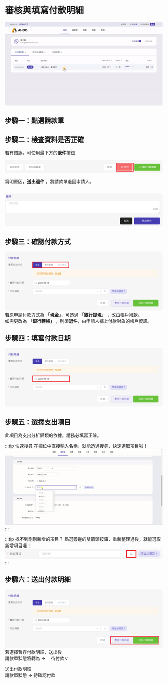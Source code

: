# 審核與填寫付款明細

![填寫付款明細](./detail.gif)

## **步驟一：點選請款單**

## **步驟二：檢查資料是否正確**

若有錯誤，可使用最下方的**退件**按鈕

![退件](./retrieve-1.png)

寫明原因，**送出退件** ，將請款單退回申請人。

## ![退件原因](./retrieve-2.png)

## **步驟三：確認付款方式**

![實際付款方式](./detail-1.png)  
若原申請付款方式為 **「現金」**，可透過 **「銀行提現」** ，改由帳戶撥款。  
如需更改為 **「銀行轉帳」** ，則須**退件**，由申請人補上付款對象的帳戶資訊。

## **步驟四：填寫付款日期**

![填寫付款明細](./detail-2.png)

## **步驟五：選擇支出項目**

此項目為支出分析歸類的依據，請務必填寫正確。

:::tip 快速搜尋
在欄位中直接輸入名稱，就能透過搜尋，快速選取項目啦！
![快速搜尋](./fast.gif)  
:::

:::tip 找不到剛剛新增的項目？
點選旁邊的雙箭頭按鈕，重新整理過後，就能選取新增項目囉！
![快速搜尋](./detail-3.png)  
:::

## **步驟六：送出付款明細**

![付款明細](./detail-4.png)  
若選擇暫存付款明細，送出後  
請款單狀態將轉為 → 　待付款ｖ

送出付款明細  
請款單狀態 → 待確認付款
